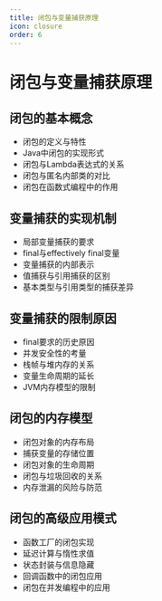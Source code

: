 ```yaml
---
title: 闭包与变量捕获原理
icon: closure
order: 6
---
```


# 闭包与变量捕获原理

## 闭包的基本概念

- 闭包的定义与特性
- Java中闭包的实现形式
- 闭包与Lambda表达式的关系
- 闭包与匿名内部类的对比
- 闭包在函数式编程中的作用

## 变量捕获的实现机制

- 局部变量捕获的要求
- final与effectively final变量
- 变量捕获的内部表示
- 值捕获与引用捕获的区别
- 基本类型与引用类型的捕获差异

## 变量捕获的限制原因

- final要求的历史原因
- 并发安全性的考量
- 栈帧与堆内存的关系
- 变量生命周期的延长
- JVM内存模型的限制

## 闭包的内存模型

- 闭包对象的内存布局
- 捕获变量的存储位置
- 闭包对象的生命周期
- 闭包与垃圾回收的关系
- 内存泄漏的风险与防范

## 闭包的高级应用模式

- 函数工厂的闭包实现
- 延迟计算与惰性求值
- 状态封装与信息隐藏
- 回调函数中的闭包应用
- 闭包在并发编程中的应用
